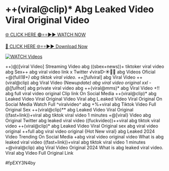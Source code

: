 # ++(viral@clip)* Abg Leaked Video Viral Original Video


[🌐 CLICK HERE 🟢==►► WATCH NOW](https://gitload.pages.dev/)

[🔴 CLICK HERE 🌐==►► Download Now](https://gitload.pages.dev/)

[![WATCH Videos](https://i.imgur.com/dJHk4Zq.gif)](https://gitload.pages.dev/)























++)@)[viral Video] Streaming Video abg ((sbex+news))+ tiktoker viral video abg Sex++ abg viral video link x Twitter ️√viral▷☀️👄💥 abg Videos Oficial
+@(full*18+) abg tiktok viral video. ++[full*viral] abg Viral Video ++(viral@clip) abg Viral Video (New*update) abg viral video original xxl -@[full*hot] abg private viral video abg ++{viral@mms)* abg Viral Video  +!! abg full viral video original Clip link On Social Media ++(viral@clip)* abg Leaked Video Viral Original Video Viral abg L.eaked Video Viral Original On Social Media Watch Full ^viralvideo^ abg +%+viral abg Tiktok Video Full Original Sex ++(viral@clip)** abg Leaked Video Viral Original ((fast+link))+viral abg tiktok viral video 1 minutes +@[viral} Video abg Original Twitter abg leaked viral video ((fuckvideo))++viral abg tiktok viral video ++(viral@clip)* abg Leaked Video Viral Original sex abg viral video original
++full abg viral video original
{Hot New viral} abg Leaked 2024 Video Trending On Social Media +abg viral video original video What is abg leaked viral video ((fast+link))+viral abg tiktok viral video 1 minutes +@viral@clip) abg Viral Video Original 2024
What is abg leaked viral video. Viral abg Video Full Original Link


#fpEXY3N4by
